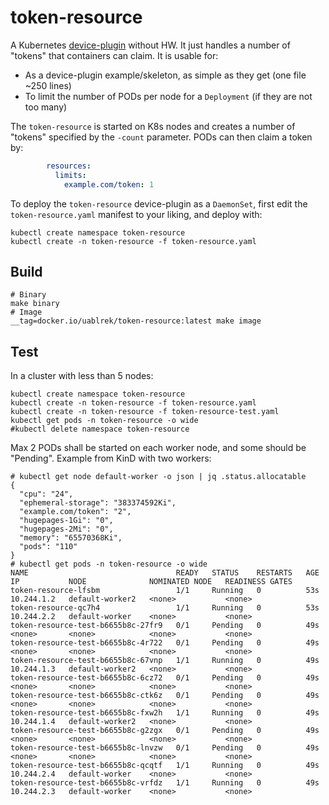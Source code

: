 # token-resource

A Kubernetes [device-plugin](https://kubernetes.io/docs/concepts/extend-kubernetes/compute-storage-net/device-plugins/)
without HW. It just handles a number of "tokens" that containers can claim.
It is usable for:

* As a device-plugin example/skeleton, as simple as they get (one file ~250 lines)
* To limit the number of PODs per node for a `Deployment` (if they are not too many)

The `token-resource` is started on K8s nodes and creates a number of
"tokens" specified by the `-count` parameter. PODs can then claim a
token by:

```yaml
        resources:
          limits:
            example.com/token: 1
```

To deploy the `token-resource` device-plugin as a `DaemonSet`, first
edit the `token-resource.yaml` manifest to your liking, and deploy with:

```
kubectl create namespace token-resource
kubectl create -n token-resource -f token-resource.yaml
```

## Build

```
# Binary
make binary
# Image
__tag=docker.io/uablrek/token-resource:latest make image
```

## Test

In a cluster with less than 5 nodes:

```
kubectl create namespace token-resource
kubectl create -n token-resource -f token-resource.yaml
kubectl create -n token-resource -f token-resource-test.yaml
kubectl get pods -n token-resource -o wide
#kubectl delete namespace token-resource
```

Max 2 PODs shall be started on each worker node, and some should be
"Pending". Example from KinD with two workers:

```
# kubectl get node default-worker -o json | jq .status.allocatable
{
  "cpu": "24",
  "ephemeral-storage": "383374592Ki",
  "example.com/token": "2",
  "hugepages-1Gi": "0",
  "hugepages-2Mi": "0",
  "memory": "65570368Ki",
  "pods": "110"
}
# kubectl get pods -n token-resource -o wide
NAME                                 READY   STATUS    RESTARTS   AGE   IP           NODE              NOMINATED NODE   READINESS GATES
token-resource-lfsbm                 1/1     Running   0          53s   10.244.1.2   default-worker2   <none>           <none>
token-resource-qc7h4                 1/1     Running   0          53s   10.244.2.2   default-worker    <none>           <none>
token-resource-test-b6655b8c-27fr9   0/1     Pending   0          49s   <none>       <none>            <none>           <none>
token-resource-test-b6655b8c-4r722   0/1     Pending   0          49s   <none>       <none>            <none>           <none>
token-resource-test-b6655b8c-67vnp   1/1     Running   0          49s   10.244.1.3   default-worker2   <none>           <none>
token-resource-test-b6655b8c-6cz72   0/1     Pending   0          49s   <none>       <none>            <none>           <none>
token-resource-test-b6655b8c-ctk6z   0/1     Pending   0          49s   <none>       <none>            <none>           <none>
token-resource-test-b6655b8c-fxw2h   1/1     Running   0          49s   10.244.1.4   default-worker2   <none>           <none>
token-resource-test-b6655b8c-g2zgx   0/1     Pending   0          49s   <none>       <none>            <none>           <none>
token-resource-test-b6655b8c-lnvzw   0/1     Pending   0          49s   <none>       <none>            <none>           <none>
token-resource-test-b6655b8c-qcqtf   1/1     Running   0          49s   10.244.2.4   default-worker    <none>           <none>
token-resource-test-b6655b8c-vrfdz   1/1     Running   0          49s   10.244.2.3   default-worker    <none>           <none>
```
